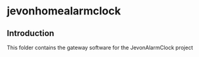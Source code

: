 # jevonhomealarmclock

## Introduction
This folder contains the gateway software for the JevonAlarmClock project


